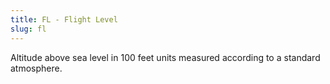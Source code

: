 ```yaml
---
title: FL - Flight Level
slug: fl
---
```


Altitude above sea level in 100 feet units measured according to a standard atmosphere.
